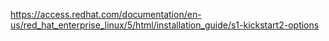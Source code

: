 https://access.redhat.com/documentation/en-us/red_hat_enterprise_linux/5/html/installation_guide/s1-kickstart2-options